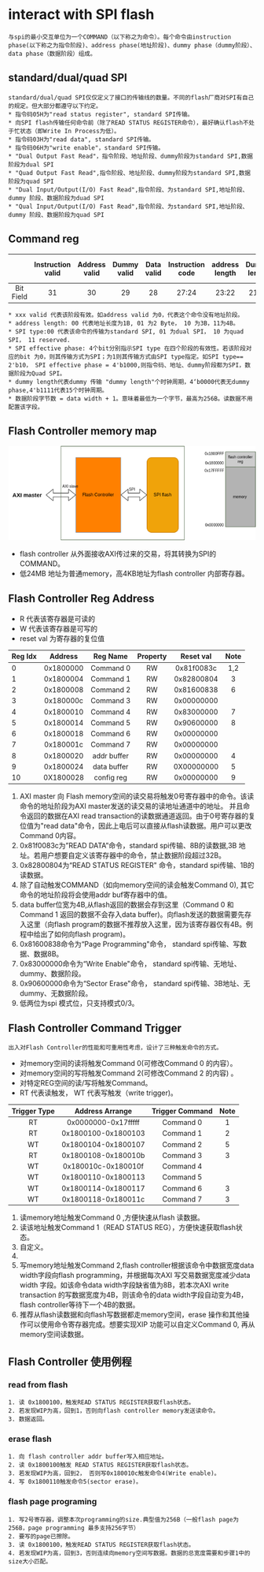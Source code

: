 # interact with SPI flash
    与spi的最小交互单位为一个COMMAND（以下称之为命令）。每个命令由instruction phase(以下称之为指令阶段)、address phase(地址阶段)、dummy phase（dummy阶段）、data phase（数据阶段）组成。
## standard/dual/quad SPI
    standard/dual/quad SPI仅仅定义了接口的传输线的数量。不同的flash厂商对SPI有自己的规定。但大部分都遵守以下约定。
    * 指令码05H为"read status register", standard SPI传输。
    * 向SPI flash传输任何命令前（除了READ STATUS REGISTER命令），最好确认flash不处于忙状态（即Write In Process为低）。
    * 指令码03H为"read data", standard SPI传输。
    * 指令码06H为"write enable"，standard SPI传输。
    * "Dual Output Fast Read"，指令阶段、地址阶段、dummy阶段为standard SPI,数据阶段为dual SPI
    * "Quad Output Fast Read",指令阶段、地址阶段、dummy阶段为standard SPI,数据阶段为quad SPI
    * "Dual Input/Output(I/O) Fast Read",指令阶段、为standard SPI,地址阶段、dummy 阶段、数据阶段为duad SPI
    * "Qual Input/Output(I/O) Fast Read",指令阶段、为standard SPI,地址阶段、dummy 阶段、数据阶段为quad SPI

## Command reg
<!-- |           | instruction valid | instruction code|address valid|address width|addr wire width|dummy width|dummy wire width|data valid|data width|data input|data wire width|
|:----------|:-----------------:|:---------------:|:-----------:|:-----------:|:-------------:|:---------:|:----------:|:----------:|:-----------------:|:---:|:-------------:|
| Bit Field |     31            | 30:23           |22           |21:20        |19:18          |17:14      |   13:12      |11   |10:3          |2    |1:0| -->

|       |Instruction valid|Address valid|Dummy valid|Data valid|Instruction code|address length|Dummy length|Data write| Write Data length|SPI type|SPI effective phase|Reserved|
|:-----:|:-------------:|:-----------:|:---------:|:--------:|:-----:|:----:|:-------:|:------:|:------:|:------:|:------:|:-----:|
|Bit Field| 31           | 30          | 29        | 28       |27:24 | 23:22 |21:18 | 17 |16:9|8:7|6:3|2:0|
    * xxx valid 代表该阶段有效。如address valid 为0，代表这个命令没有地址阶段。 
    * address length: 00 代表地址长度为1B, 01 为2 Byte， 10 为3B，11为4B。
    * SPI type:00 代表该命令的传输为standard SPI, 01 为dual SPI， 10 为quad SPI， 11 reserved.
    * SPI effective phase: 4个bit分别指示SPI type 在四个阶段的有效性。若该阶段对应的bit 为0，则其传输方式为SPI；为1则其传输方式由SPI type指定。如SPI type== 2'b10， SPI effective phase = 4'b1000,则指令码、地址、dummy阶段都为SPI，数据阶段为Quad SPI。
    * dummy length代表dummy 传输 "dummy length"个时钟周期，4‘b0000代表无dummy phase,4'b1111代表15个时钟周期。
    * 数据阶段字节数 = data width + 1。意味着最低为一个字节，最高为256B。读数据不用配置该字段。

## Flash Controller memory map
![](flash_controller_memory.png)
* flash controller 从外面接收AXI传过来的交易，将其转换为SPI的COMMAND。
* 低24MB 地址为普通memory，高4KB地址为flash controller 内部寄存器。

## Flash Controller Reg Address
* R 代表该寄存器是可读的
* W 代表该寄存器是可写的
* reset val 为寄存器的复位值

|Reg Idx|Address| Reg Name | Property |Reset val| Note|
|:------|:-----:|:--------:|:--------:|:-------:|:---:|
|0      |0x1800000|Command 0 | RW     |0x81f0083c|1,2 |
|1      |0x1800004|Command 1 | RW     |0x82800804| 3  |
|2      |0x1800008|Command 2 | RW     |0x81600838| 6  |
|3      |0x180000c|Command 3 | RW     |0x00000000|    |
|4      |0x1800010|Command 4 | RW     |0x83000000|7   |
|5      |0x1800014|Command 5 | RW     |0x90600000|  8 |
|6      |0x1800018|Command 6 | RW     |0x00000000|    |
|7      |0x180001c|Command 7 | RW     |0x00000000|    |
|8      |0x1800020|addr buffer|RW     |0x00000000|  4 |
|9      |0x1800024|data buffer|RW     |0X00000000| 5  |
|10     |0X1800028|config reg |RW     |0x00000000|9   |






1. AXI master 向 Flash memory空间的读交易将触发0号寄存器中的命令。该读命令的地址阶段为AXI master发送的读交易的读地址通道中的地址。 并且命令返回的数据在AXI read transaction的读数据通道返回。由于0号寄存器的复位值为"read data"命令，因此上电后可以直接从flash读数据。用户可以更改Command 0内容。
2. 0x81f0083c为”READ DATA”命令，standard spi传输、8B的读数据,3B 地址。若用户想要自定义该寄存器中的命令，禁止数据阶段超过32B。
3. 0x82800804为“READ STATUS REGISTER" 命令，standard spi传输、1B的读数据。
4. 除了自动触发COMMAND（如向memory空间的读会触发Command 0), 其它命令的地址阶段将会使用addr buf寄存器中的值。
5. data buffer位宽为4B,从flash返回的数据会存到这里（Command 0 和 Command 1 返回的数据不会存入data buffer)。向flash发送的数据需要先存入这里（向flash program的数据不推荐放入这里，因为该寄存器仅有4B。例程中给出了如何向flash program)。 
6. 0x81600838命令为“Page Programming"命令， standard spi传输、写数据、数据8B。
7. 0x83000000命令为“Write Enable"命令， standard spi传输、无地址、dummy、数据阶段。
8. 0x90600000命令为“Sector Erase"命令， standard spi传输、3B地址、无dummy、无数据阶段。
9. 低两位为spi 模式位，只支持模式0/3。
## Flash Controller Command Trigger
    出入对Flash Controller的性能和可重用性考虑，设计了三种触发命令的方式。
* 对memory空间的读将触发Command 0(可修改Command 0 的内容）。
* 对memory空间的写将触发Command 2(可修改Command 2 的内容) 。
* 对特定REG空间的读/写将触发Command。
* RT 代表读触发， WT 代表写触发（write trigger)。

|Trigger Type|Address Arrange|Trigger Command| Note |
|:----------:|:-------------:|:-------------:|:----:|
|RT          |0x0000000-0x17fffff|Command 0| 1|
|RT          |0x1800100-0x1800103|Command 1| 2|
|WT          |0x1800104-0x1800107|Command 2| 5|
|RT          |0x1800108-0x180010b|Command 3| 3|
|WT          |0x180010c-0x180010f|Command 4|  |
|WT          |0x1800110-0x1800113|Command 5|  |
|WT          |0x1800114-0x1800117|Command 6| 3|
|WT          |0x1800118-0x180011c|Command 7| 3|

1. 读memory地址触发Command 0 ,方便快速从flash 读数据。
2. 读该地址触发Command 1（READ STATUS REG），方便快速获取flash状态。
3. 自定义。
4. 
5. 写memory地址触发Command 2,flash controller根据该命令中数据宽度data width字段向flash programming，并根据每次AXI 写交易数据宽度减少data width 字段。如该命令data width字段缺省值为8B，若本次AXI write transaction 的写数据宽度为4B，则该命令的data width字段自动变为4B，flash controller等待下一个4B的数据。
6. 推荐从flash读数据和向flash写数据都走memory空间，erase 操作和其他操作可以使用命令寄存器完成。想要实现XIP 功能可以自定义Command 0, 再从memory空间读数据。

## Flash Controller 使用例程
### read from flash
    1. 读 0x1800100，触发READ STATUS REGISTER获取flash状态。
    2. 若发现WIP为高，回到1，否则向flash controller memory发送读命令。
    3. 数据返回。
### erase flash
    1. 向 flash controller addr buffer写入相应地址。
    2. 读 0x1800100触发 READ STATUS REGISTER获取flash状态。
    3. 若发现WIP为高，回到2， 否则写0x180010c触发命令4(Write enable)。
    4. 写 0x1800110触发命令5(sector erase)。

### flash page programing
    1. 写2号寄存器，调整本次programming的size.典型值为256B（一般flash page为256B，page programming 最多支持256字节）
    2. 要写的page已擦除。
    3. 读 0x1800100，触发READ STATUS REGISTER获取flash状态。
    4. 若发现WIP为高，回到3，否则连续向memory空间写数据。数据的总宽度需要和步骤1中的size大小匹配。



